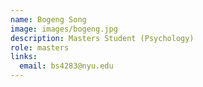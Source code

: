 ```yaml
---
name: Bogeng Song
image: images/bogeng.jpg
description: Masters Student (Psychology)
role: masters
links:
  email: bs4283@nyu.edu
---
```


